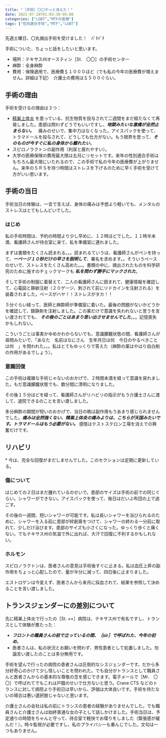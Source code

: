 ```yaml
---
title: "［手術］〇〇やっと消えた！"
date: 2021-07-28T01:03:30-05:00
categories: ["LGBT","MTFの医療"]
tags: ["性別適合手術","MTF","LGBT"]
---
```



先週土曜日、〇丸摘出手術を受けました！　ﾊﾟﾁﾊﾟﾁ

手術についた、ちょっと話をしたいと思います。


- 場所：テキサス州オースティン［St.　〇〇］の手術センター
- 麻酔：全身麻酔
- 費用：保険適用で、医療費＄１０００ほど（でも私の今年の医療費が増えません。詳細は下記）　介護士の費用は＄５００ぐらい。

## 手術の理由

手術を受けるの理由は３つ：


- [精巣上体炎](https://ja.wikipedia.org/wiki/%E7%B2%BE%E5%B7%A3%E4%B8%8A%E4%BD%93%E7%82%8E) を患っている、抗生物質を投与されて二週間をまだ經たなくて再発しました。患部は問わずどうでもいいですし、__*地獄みたいな激痛が全然止まらない。*__　痛みのせいで、集中力はなくなった。アイスパックを使って、トラマドールを投与されて、どうしても仕方がない。もう限界を思って、__*そのものが今すぐに私の身体から離れたい*__。
- スピロノラクトンの副作用（利尿と疲れやすい）。
- 大学の医療保険の費用最大限は五月にリセットです。来年の性別適合手術はもちろん最大限にいたれるので、この手術で私の今年の医療費が上がりません。来年のＳＲＳを待つ時間はストレスを下げるのために早く手術を受けて方がいい思います。

## 手術の当日

手術当日の体験は、一言で言えば、身体の痛みは予想より軽いでも、メンタルのストレスはとてもしんどいでした。


### はじめ

私の手術時間は、予約の時間より少し早めに、１２時ほどでした。１１時半未満、看護師さんが待合室に来て、私を準備室に連れました。

まずは書類をたくさん読まれる。。。読まれるていうは、看護師さんがペンを持って、__*一ページ１０秒だけの早さを説明して*__、署名を求めます。。そういうペースのせいで、ストレスをたくさん高めた。。。書類の中に、摘出されたものを科学研究のために施すのチェックマークも __*私を問わず勝手にマックされた*__。

そして手術の制服に着替えて、二人の看護師さんに囲まれて、健康情報を確認して、心電図と静脈注射（２０ゲージ、刺されて前にリドカインを注射される）を装着されました。ベースがハヤ！！ストレスがタカ！！

５分ぐらい経って、医師と麻酔師が準備室に着いた。最後の問題がないかどうかを確認して、鎮静剤を注射しました。この薬だけで意識を失われないと思うを言い渡されてでも、 __*その後のごとはあまり思い出させませんでした*__。。。記憶喪失かもしれない。

こういうごとは事実かゆめかわからないでも、意識朦朧状態の間、看護師さんが尋問みたいで、「あなた　名前はなにさん　生年月日は何　今日のやるべきことは何　」を問われた。。。私はとてもゆっくりで答えた<span class="joke-text">（麻酔の薬はやはり自白剤の作用があるでしょう）</span>。

### 意識回復

この手術は複雑な手術じゃないのおかげで、２時間未満を経って意識を戻れました。もだ意識朦朧状態でも、数分間に清明になりました。

その後１５分ほどを経って、看護師さんがリハビリの指示がもう介護士さんに渡して、退院できるのことを言い渡しました。

多分麻酔の期間が短いのおかげで、当日の晩は副作用もうあまり感じられませんでした。__*痛みは全然強くない、精巣上体炎の痛みよりは、こちらが天国みたいです。トラマドールはもう必要がない。*__ 感情はテストステロン工場を消えでの興奮だけです。

## リハビリ

\* 今は、完全な回復がまだしませんでした。このセクションは定期に更新している。

### 傷について

はじめての２日はまだ腫れているのせいで。患部のサイズは手術の前での同じぐらい。シャワーができない。アイスパックを使って、毎日はだいぶ布団の上で過ごす。

その後の一週間、短いシャワーが可能です。私は長いシャワーを浴びられるのために、シャワーを入る前に患部が絆創膏をつけて、シャワーの終わる一分前に取れて、少しだけ浴びます。患部のサイズも小さくになった。ゆっくり歩くと痛くない。でもテキサス州の気温で外に出れば、大汗で回復に不利するかもしれない。

### ホルモン

スピロノラクトンは、医者さんの意見は手術後すぐに止まる。私は血圧上昇の副作用をちょっと心配したので、量が半分に減って、四日後に止まりました。

エストロゲンは今変えず、医者さんから来月に採血されて、結果を参照して決めることを言い渡しました。

## トランスジェンダーにの差別について

先に精巣上体炎で行ったの［St. ××］病院は、テキサス州で有名ですし、トランスとして体験が悪たった：
- __*フロントの職員さんの前で立っているの間、［sir］で呼ばれた、今年の初め*__。
- 医者さんは、私の状況とお願いを問わず、男性患者として処置しました。勿論言い渡したのことは多分無用です。
 
手術を望んで行ったの病院の患者さんは圧倒的なシスジェンダーです。だから多分好奇心のかけて少し怪しいことを問われた。でも自分がトランスとして職員さんと医者さんからの基本的な尊敬の念を感じできます。電子メールで［Mr.　〇〇］で呼ばれてでもこれは戸籍のせいで仕方ないと思う。Crane CTS などのトランスに対して病院より手術日は早いから、評価は大体良いです。手術を待たないの場合は悪い選択肢じゃないと思います。

介護士さんの会社は私の前にトランスの患者の経験がありませんでした。でも職員さんと介護士さんは始終普通な女の子として話しかけました。手術当日は、予定通りの時間をちゃんと守って、待合室で軽快でお喋りをしました（緊張感が緩んだ！）。時々監視が必要ですし、私のプライバシーも重んじでした。文句は一つもありません。